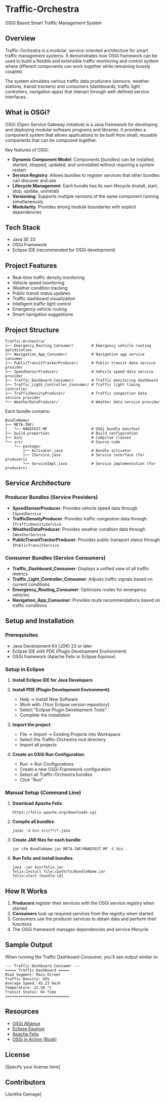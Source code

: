 # Traffic-Orchestra
OSGI Based Smart Traffic Management System

## Overview
Traffic-Orchestra is a modular, service-oriented architecture for smart traffic management systems. It demonstrates how OSGi framework can be used to build a flexible and extensible traffic monitoring and control system where different components can work together while remaining loosely coupled.

The system simulates various traffic data producers (sensors, weather stations, transit trackers) and consumers (dashboards, traffic light controllers, navigation apps) that interact through well-defined service interfaces.

## What is OSGi?

OSGi (Open Service Gateway initiative) is a Java framework for developing and deploying modular software programs and libraries. It provides a component system that allows applications to be built from small, reusable components that can be composed together.

Key features of OSGi:
- **Dynamic Component Model**: Components (bundles) can be installed, started, stopped, updated, and uninstalled without requiring a system restart
- **Service Registry**: Allows bundles to register services that other bundles can discover and use
- **Lifecycle Management**: Each bundle has its own lifecycle (install, start, stop, update, uninstall)
- **Versioning**: Supports multiple versions of the same component running simultaneously
- **Modularity**: Provides strong module boundaries with explicit dependencies

## Tech Stack
- Java SE 23
- OSGi Framework
- Eclipse IDE (recommended for OSGi development)

## Project Features
- Real-time traffic density monitoring
- Vehicle speed monitoring
- Weather condition tracking
- Public transit status updates
- Traffic dashboard visualization
- Intelligent traffic light control
- Emergency vehicle routing
- Smart navigation suggestions

## Project Structure
```
Traffic-Orchestra/
├── Emergency_Routing_Consumer/        # Emergency vehicle routing optimization
├── Navigation_App_Consumer/           # Navigation app service consumer
├── PublicTransitTrackerProducer/      # Public transit data service provider
├── SpeedSensorProducer/               # Vehicle speed data service provider
├── Traffic_Dashboard_Consumer/        # Traffic monitoring dashboard
├── Traffic_Light_Controller_Consumer/ # Traffic light timing controller
├── TrafficDensityProducer/            # Traffic congestion data service provider
└── WeatherDataProducer/               # Weather data service provider
```

Each bundle contains:
```
BundleName/
├── META-INF/
│   └── MANIFEST.MF                    # OSGi bundle manifest
├── build.properties                   # Build configuration
├── bin/                               # Compiled classes
└── src/                               # Source code
    └── package/
        ├── Activator.java             # Bundle activator
        ├── IService.java              # Service interface (for producers)
        └── ServiceImpl.java           # Service implementation (for producers)
```

## Service Architecture

### Producer Bundles (Service Providers)
- **SpeedSensorProducer**: Provides vehicle speed data through `ISpeedService`
- **TrafficDensityProducer**: Provides traffic congestion data through `ITrafficDensityService`
- **WeatherDataProducer**: Provides weather condition data through `IWeatherService`
- **PublicTransitTrackerProducer**: Provides public transport status through `IPublicTransitService`

### Consumer Bundles (Service Consumers)
- **Traffic_Dashboard_Consumer**: Displays a unified view of all traffic metrics
- **Traffic_Light_Controller_Consumer**: Adjusts traffic signals based on current conditions
- **Emergency_Routing_Consumer**: Optimizes routes for emergency vehicles
- **Navigation_App_Consumer**: Provides route recommendations based on traffic conditions

## Setup and Installation

### Prerequisites
- Java Development Kit (JDK) 23 or later
- Eclipse IDE with PDE (Plugin Development Environment)
- OSGi framework (Apache Felix or Eclipse Equinox)

### Setup in Eclipse
1. **Install Eclipse IDE for Java Developers**
2. **Install PDE (Plugin Development Environment)**:
   - Help → Install New Software
   - Work with: [Your Eclipse version repository]
   - Select "Eclipse Plugin Development Tools"
   - Complete the installation

3. **Import the project**:
   - File → Import → Existing Projects into Workspace
   - Select the Traffic-Orchestra root directory
   - Import all projects

4. **Create an OSGi Run Configuration**:
   - Run → Run Configurations
   - Create a new OSGi Framework configuration
   - Select all Traffic-Orchestra bundles
   - Click "Run"

### Manual Setup (Command Line)
1. **Download Apache Felix**:
   ```
   https://felix.apache.org/downloads.cgi
   ```

2. **Compile all bundles**:
   ```
   javac -d bin src/**/*.java
   ```

3. **Create JAR files for each bundle**:
   ```
   jar cfm BundleName.jar META-INF/MANIFEST.MF -C bin .
   ```

4. **Run Felix and install bundles**:
   ```
   java -jar bin/felix.jar
   felix:install file:/path/to/BundleName.jar
   felix:start [bundle-id]
   ```

## How It Works
1. **Producers** register their services with the OSGi service registry when started
2. **Consumers** look up required services from the registry when started
3. Consumers use the producer services to obtain data and perform their functions
4. The OSGi framework manages dependencies and service lifecycle

## Sample Output
When running the Traffic Dashboard Consumer, you'll see output similar to:
```
--- Traffic Dashboard Consumer ---
===== Traffic Dashboard =====
Road Segment: Main Street
Traffic Density: 65%
Average Speed: 45.23 km/h
Temperature: 22.50 °C
Transit Status: On Time
=============================
```

## Resources
- [OSGi Alliance](https://www.osgi.org/)
- [Eclipse Equinox](https://www.eclipse.org/equinox/)
- [Apache Felix](https://felix.apache.org/)
- [OSGi in Action (Book)](https://www.manning.com/books/osgi-in-action)

## License
[Specify your license here]

## Contributors
[Janitha Gamage] 
